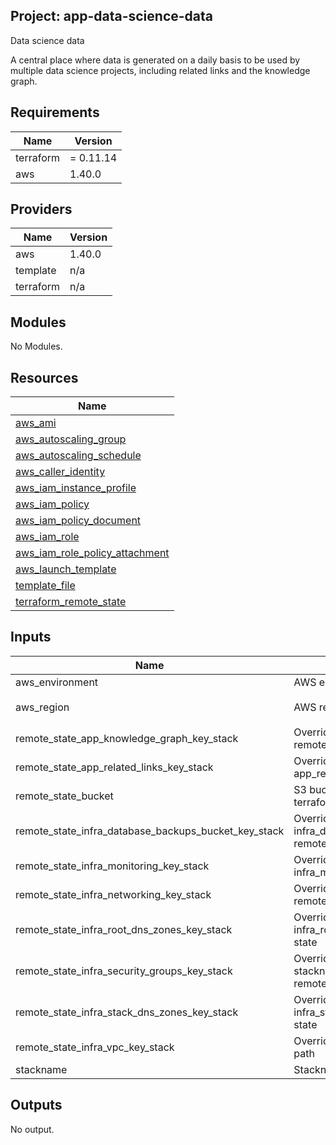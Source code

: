 ## Project: app-data-science-data

Data science data

A central place where data is generated on a daily basis to be used by multiple data science projects, including related links and the knowledge graph.

## Requirements

| Name | Version |
|------|---------|
| terraform | = 0.11.14 |
| aws | 1.40.0 |

## Providers

| Name | Version |
|------|---------|
| aws | 1.40.0 |
| template | n/a |
| terraform | n/a |

## Modules

No Modules.

## Resources

| Name |
|------|
| [aws_ami](https://registry.terraform.io/providers/hashicorp/aws/1.40.0/docs/data-sources/ami) |
| [aws_autoscaling_group](https://registry.terraform.io/providers/hashicorp/aws/1.40.0/docs/resources/autoscaling_group) |
| [aws_autoscaling_schedule](https://registry.terraform.io/providers/hashicorp/aws/1.40.0/docs/resources/autoscaling_schedule) |
| [aws_caller_identity](https://registry.terraform.io/providers/hashicorp/aws/1.40.0/docs/data-sources/caller_identity) |
| [aws_iam_instance_profile](https://registry.terraform.io/providers/hashicorp/aws/1.40.0/docs/resources/iam_instance_profile) |
| [aws_iam_policy](https://registry.terraform.io/providers/hashicorp/aws/1.40.0/docs/resources/iam_policy) |
| [aws_iam_policy_document](https://registry.terraform.io/providers/hashicorp/aws/1.40.0/docs/data-sources/iam_policy_document) |
| [aws_iam_role](https://registry.terraform.io/providers/hashicorp/aws/1.40.0/docs/resources/iam_role) |
| [aws_iam_role_policy_attachment](https://registry.terraform.io/providers/hashicorp/aws/1.40.0/docs/resources/iam_role_policy_attachment) |
| [aws_launch_template](https://registry.terraform.io/providers/hashicorp/aws/1.40.0/docs/resources/launch_template) |
| [template_file](https://registry.terraform.io/providers/hashicorp/template/latest/docs/data-sources/file) |
| [terraform_remote_state](https://registry.terraform.io/providers/hashicorp/terraform/latest/docs/data-sources/remote_state) |

## Inputs

| Name | Description | Type | Default | Required |
|------|-------------|------|---------|:--------:|
| aws\_environment | AWS environment | `string` | n/a | yes |
| aws\_region | AWS region | `string` | `"eu-west-1"` | no |
| remote\_state\_app\_knowledge\_graph\_key\_stack | Override app\_knowledge\_graph remote state path | `string` | `""` | no |
| remote\_state\_app\_related\_links\_key\_stack | Override stackname path to app\_related\_links remote state | `string` | `""` | no |
| remote\_state\_bucket | S3 bucket we store our terraform state in | `string` | n/a | yes |
| remote\_state\_infra\_database\_backups\_bucket\_key\_stack | Override stackname path to infra\_database\_backups\_bucket remote state | `string` | `""` | no |
| remote\_state\_infra\_monitoring\_key\_stack | Override stackname path to infra\_monitoring remote state | `string` | `""` | no |
| remote\_state\_infra\_networking\_key\_stack | Override infra\_networking remote state path | `string` | `""` | no |
| remote\_state\_infra\_root\_dns\_zones\_key\_stack | Override stackname path to infra\_root\_dns\_zones remote state | `string` | `""` | no |
| remote\_state\_infra\_security\_groups\_key\_stack | Override infra\_security\_groups stackname path to infra\_vpc remote state | `string` | `""` | no |
| remote\_state\_infra\_stack\_dns\_zones\_key\_stack | Override stackname path to infra\_stack\_dns\_zones remote state | `string` | `""` | no |
| remote\_state\_infra\_vpc\_key\_stack | Override infra\_vpc remote state path | `string` | `""` | no |
| stackname | Stackname | `string` | n/a | yes |

## Outputs

No output.
